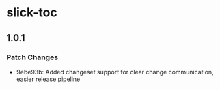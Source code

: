 # slick-toc

## 1.0.1

### Patch Changes

- 9ebe93b: Added changeset support for clear change communication, easier release pipeline
